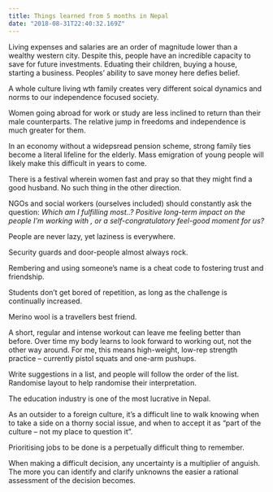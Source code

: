 ```yaml
---
title: Things learned from 5 months in Nepal
date: "2018-08-31T22:40:32.169Z"
---
```


Living expenses and salaries are an order of magnitude lower than a wealthy western city. Despite this, people have an incredible capacity to save for future investments. Eduating their children, buying a house, starting a business. Peoples’ ability to save money here defies belief.

A whole culture living wth family creates very different soical dynamics and norms to our independence focused society.

Women going abroad for work or study are less inclined to return than their male counterparts. The relative jump in freedoms and independence is much greater for them.

In an economy without a widepsread pension scheme, strong family ties become a literal lifeline for the elderly. Mass emigration of young people will likely make this difficult in years to come.

There is a festival wherein women fast and pray so that they might find a good husband. No such thing in the other direction.

NGOs and social workers (ourselves included) should constantly ask the question: *Which am I fulfilling most..? Positive long-term impact on the people I’m working with , or a self-congratulatory feel-good moment for us?*

People are never lazy, yet laziness is everywhere.

Security guards and door-people almost always rock.

Rembering and using someone’s name is a cheat code to fostering trust and friendship.

Students don’t get bored of repetition, as long as the challenge is continually increased.

Merino wool is a travellers best friend.

A short, regular and intense workout can leave me feeling better than before. Over time my body learns to look forward to working out, not the other way around. For me, this means high-weight, low-rep strength practice – currently pistol squats and one-arm pushups.

Write suggestions in a list, and people will follow the order of the list. Randomise layout to help randomise their interpretation.

The education industry is one of the most lucrative in Nepal.

As an outsider to a foreign culture, it’s a difficult line to walk knowing when to take a side on a thorny social issue, and when to accept it as “part of the culture – not my place to question it”.

Prioritising jobs to be done is a perpetually difficult thing to remember.

When making a difficult decision, any uncertainty is a multiplier of anguish. The more you can identify and clarify unknowns the easier a rational assessment of the decision becomes.